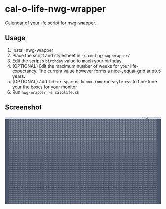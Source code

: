 # cal-o-life-nwg-wrapper
Calendar of your life script for [nwg-wrapper](https://github.com/nwg-piotr/nwg-wrapper).

## Usage
1. Install nwg-wrapper
2. Place the script and stylesheet in `~/.config/nwg-wrapper/`
3. Edit the script's `birthday` value to mach your birthday
4. (OPTIONAL) Edit the maximum number of weeks for your life-expectancy. The current value however forms a nice-, equal-grid at 80.5 years.
5. (OPTIONAL) Add `letter-spacing` to `box-inner` in `style.css` to fine-tune your the boxes for your monitor
6. Run `nwg-wrapper -s calolife.sh`

## Screenshot
![screenshot](screenshot.png)
